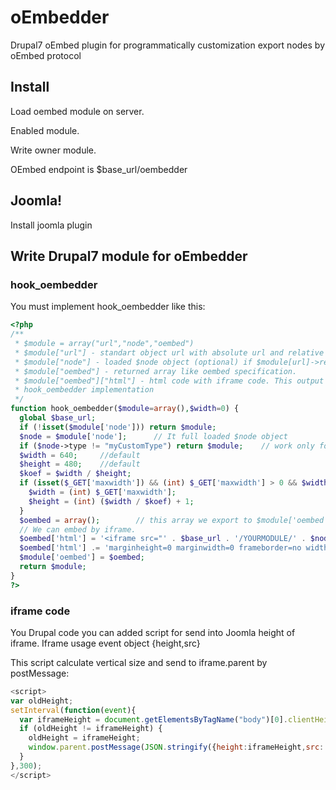 oEmbedder
==========

Drupal7 oEmbed plugin for programmatically customization export nodes by oEmbed protocol

## Install

Load oembed module on server.

Enabled module. 

Write owner module.

OEmbed endpoint is $base_url/oembedder

## Joomla!

Install joomla plugin

## Write Drupal7 module for oEmbedder

### hook_oembedder

You must implement hook_oembedder like this:

```php
<?php
/**
 * $module = array("url","node","oembed")
 * $module["url"] - standart object url with absolute url and relative $url->absolute, $url->relative. Can parsed modules.
 * $module["node"] - loaded $node object (optional) if $module[url]->relative == "node/\d+"
 * $module["oembed"] - returned array like oembed specification.
 * $module["oembed"]["html"] - html code with iframe code. This output for user.
 * hook_oembedder implementation
 */
function hook_oembedder($module=array(),$width=0) {
  global $base_url;
  if (!isset($module['node'])) return $module;
  $node = $module['node'];		// It full loaded $node object 
  if ($node->type != "myCustomType") return $module;    // work only for owner document types
  $width = 640;		//default 
  $height = 480;	//default
  $koef = $width / $height;
  if (isset($_GET['maxwidth']) && (int) $_GET['maxwidth'] > 0 && $width > $_GET['maxwidth']) {
    $width = (int) $_GET['maxwidth'];
    $height = (int) ($width / $koef) + 1;
  }
  $oembed = array();		// this array we export to $module['oembed']
  // We can embed by iframe.
  $oembed['html'] = '<iframe src="' . $base_url . '/YOURMODULE/' . $node->nid . '"';  // by this source your module print embed code.
  $oembed['html'] .= 'marginheight=0 marginwidth=0 frameborder=no width=' . $width . ' height=' . $height . ' allowfullscreen=1 mozallowfullscreen=1 webkitallowfullscreen=1 scrolling="none"></iframe>';
  $module['oembed'] = $oembed;
  return $module;
}
?>
```

### iframe code

You Drupal code you can added script for send into Joomla height of iframe. Iframe usage event object {height,src}

This script calculate vertical size and send to iframe.parent by postMessage:

```javascript
<script>
var oldHeight;
setInterval(function(event){
  var iframeHeight = document.getElementsByTagName("body")[0].clientHeight;
  if (oldHeight != iframeHeight) {
    oldHeight = iframeHeight;
    window.parent.postMessage(JSON.stringify({height:iframeHeight,src: window.location.href}),'*');
  }
},300);
</script>
```
